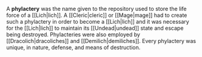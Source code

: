 A **phylactery** was the name given to the repository used to store the life force of a [[Lich|lich]]. A [[Cleric|cleric]] or [[Mage|mage]] had to create such a phylactery in order to become a [[Lich|lich]]  and it was necessary for the [[Lich|lich]] to maintain its [[Undead|undead]] state and escape being destroyed. Phylacteries were also employed by [[Dracolich|dracoliches]] and [[Demilich|demiliches]]. Every phylactery was unique, in nature, defense, and means of destruction.